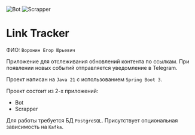 ![Bot](https://github.com/VoroninEgor/tinkoff-java-course-2023-backend/actions/workflows/bot.yml/badge.svg)
![Scrapper](https://github.com/VoroninEgor/tinkoff-java-course-2023-backend/actions/workflows/scrapper.yml/badge.svg)

# Link Tracker

ФИО: `Воронин Егор Юрьевич`

Приложение для отслеживания обновлений контента по ссылкам.
При появлении новых событий отправляется уведомление в Telegram.

Проект написан на `Java 21` с использованием `Spring Boot 3`.

Проект состоит из 2-х приложений:
* Bot
* Scrapper

Для работы требуется БД `PostgreSQL`. Присутствует опциональная зависимость на `Kafka`.
